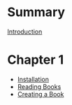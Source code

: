 # Summary

[Introduction](./README.md)

# Chapter 1 

- [Installation](./chapter_1/installation.md)
- [Reading Books](./chapter_1/reading.md)
- [Creating a Book](./chapter_1/creating.md)
